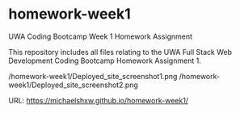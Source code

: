 # homework-week1

UWA Coding Bootcamp Week 1 Homework Assignment

This repository includes all files relating to the UWA Full Stack Web Development Coding Bootcamp Homework Assignment 1.

/homework-week1/Deployed_site_screenshot1.png
/homework-week1/Deployed_site_screenshot2.png

URL: https://michaelshxw.github.io/homework-week1/
